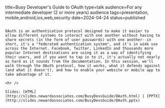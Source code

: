 title=Busy Developer's Guide to OAuth
type=talk
audience=For any intermediate developer (2 or more years) audience
tags=presentation, mobile,android,ios,web,security
date=2024-04-24
status=published
~~~~~~

OAuth is an authentication protocol designed to make it easier to allow different systems to interact with one another without having to share secrets (in the form of user passwords) with one another--in short, it's a "federated authentication system", and it's in wide use across the Internet. Facebook, Twitter, LinkedIn and thousands more popular Internet destinations are using it as a way of identifying their users, and if you want to tap in to it, it's actually not nearly as hard as it sounds from the documentation. In this session, we'll walk through the OAuth protocol, how it works, what it defends against (and what it doesn't), and how to enable your website or mobile app to take advantage of it.
    
<hr />

Slides: [HTML](http://slides.newardassociates.com/BusyDevsGuide/OAuth.html) | [PPTX](http://slides.newardassociates.com/BusyDevsGuide/OAuth.pptx)
